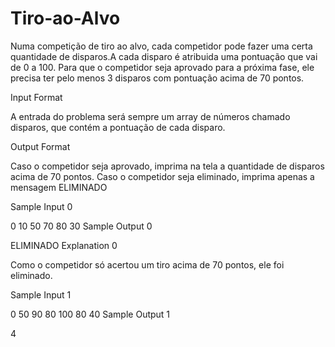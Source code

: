 # Tiro-ao-Alvo
Numa competição de tiro ao alvo, cada competidor pode fazer uma certa quantidade de disparos.A cada disparo é atribuida uma pontuação que vai de 0 a 100. Para que o competidor seja aprovado para a próxima fase, ele precisa ter pelo menos 3 disparos com pontuação acima de 70 pontos.

Input Format

A entrada do problema será sempre um array de números chamado disparos, que contém a pontuação de cada disparo.

Output Format

Caso o competidor seja aprovado, imprima na tela a quantidade de disparos acima de 70 pontos. Caso o competidor seja eliminado, imprima apenas a mensagem ELIMINADO

Sample Input 0

0 10 50 70 80 30
Sample Output 0

ELIMINADO
Explanation 0

Como o competidor só acertou um tiro acima de 70 pontos, ele foi eliminado.

Sample Input 1

0 50 90 80 100 80 40
Sample Output 1

4
